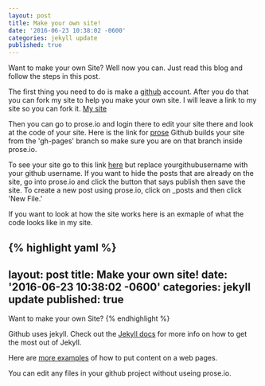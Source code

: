 ```yaml
---
layout: post
title: Make your own site!
date: '2016-06-23 10:38:02 -0600'
categories: jekyll update
published: true
---
```

Want to make your own Site? Well now you can. Just read this blog and follow the steps in this post.

The first thing you need to do is make a [github](https://github.com/) account. After you do that you can fork my site to help you make your own site. I will leave a link to my site so you can fork it. [My site](https://github.com/icastillo93/site)

Then you can go to prose.io and login there to edit your site there and look at the code of your site. Here is the link for [prose](http://prose.io/) Github builds your site from the 'gh-pages' branch so make sure you are on that branch inside prose.io.

To see your site go to this link [here](https://yourgithubusername.github.io/site/) but replace yourgithubusername with your github username. If you want to hide the posts that are already on the site, go into prose.io and click the button that says publish then save the site. To create a new post using prose.io, click on _posts and then click 'New File.'

If you want to look at how the site works here is an exmaple of what the code looks like in my site.

{% highlight yaml %}
---
layout: post
title: Make your own site!
date: '2016-06-23 10:38:02 -0600'
categories: jekyll update
published: true
---
Want to make your own Site?
{% endhighlight %}

Github uses jekyll. Check out the [Jekyll docs][jekyll-docs] for more info on how to get the most out of Jekyll. 

Here are [more examples](https://icastillo93.github.io/site/examples/) of how to put content on a web pages.

You can edit any files in your github project without useing prose.io. 

[jekyll-docs]: http://jekyllrb.com/docs/home
